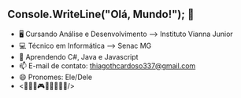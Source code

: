 ## Console.WriteLine("Olá, Mundo!"); 👋

- 🖥 Cursando Análise e Desenvolvimento --> Instituto Vianna Junior 
- 💻 Técnico em Informática --> Senac MG 
- 🌱 Aprendendo C#, Java e Javascript 
- 📫 E-mail de contato: thiagothcardoso337@gmail.com 
- 😄 Pronomes: Ele/Dele 
- <👨🏻‍💻🎮🏋🏻‍♂️🤘🏻/> 

